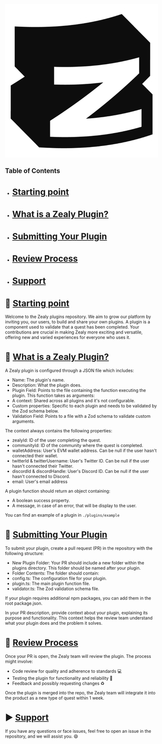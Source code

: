 ![Zealy Logo](https://github.com/crew3/plugins/blob/5df91122f3b6a8065ce9d302109a9cd9a6953ed3/Zealy%20Media%20Kit%20Logo%20Mark%20BW.png)


## Table of Contents

- # [Starting point](#section-1)
- # [What is a Zealy Plugin?](#section-2)
- # [Submitting Your Plugin](#section-3)
- # [Review Process](#section-4)
- # [Support](#section-5)


# 📣 [Starting point](#section-1)
Welcome to the Zealy plugins repository. We aim to grow our platform by inviting you, our users, to build and share your own plugins. A plugin is a component used to validate that a quest has been completed. Your contributions are crucial in making Zealy more exciting and versatile, offering new and varied experiences for everyone who uses it.


# 🤔 [What is a Zealy Plugin?](#section-2) 
A Zealy plugin is configured through a JSON file which includes:

- Name: The plugin's name.
- Description: What the plugin does.
- Plugin Field: Points to the file containing the function executing the plugin. This function takes as arguments:
- A context: Shared across all plugins and it's not configurable.
- Custom properties: Specific to each plugin and needs to be validated by the Zod schema below.
- Validation Field: Points to a file with a Zod schema to validate custom arguments.


The context always contains the following properties:
- zealyId: ID of the user completing the quest.
- communityId: ID of the community where the quest is completed.
- walletAddress: User's EVM wallet address. Can be null if the user hasn't connected their wallet.
- twitterId & twitterUsername: User's Twitter ID. Can be null if the user hasn't connected their Twitter.
- discordId & discordHandle: User's Discord ID. Can be null if the user hasn't connected to Discord.
- email: User's email address


A plugin function should return an object containing:
- A boolean success property.
- A message, in case of an error, that will be display to the user.

You can find an example of a plugin in `./plugins/example`


# 🔨 [Submitting Your Plugin](#section-3)
To submit your plugin, create a pull request (PR) in the repository with the following structure:

- New Plugin Folder: Your PR should include a new folder within the plugins directory. This folder should be named after your plugin. 
- Folder Contents: The folder should contain: 
 - config.ts: The configuration file for your plugin.
 - plugin.ts: The main plugin function file.
 - validator.ts: The Zod validation schema file.

If your plugin requires additional npm packages, you can add them in the root package.json.

In your PR description, provide context about your plugin, explaining its purpose and functionality. This context helps the review team understand what your plugin does and the problem it solves.


# 💯 [Review Process](#section-4)
Once your PR is open, the Zealy team will review the plugin. The process might involve:
- Code review for quality and adherence to standards :computer:
- Testing the plugin for functionality and reliability 🚀
- Feedback and possibly requesting changes :recycle:

Once the plugin is merged into the repo, the Zealy team will integrate it into the product as a new type of quest within 1 week.


#  ▶️ [Support](#section-5)
If you have any questions or face issues, feel free to open an issue in the repository, and we will assist you. :smile:
